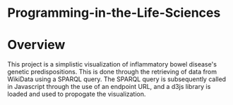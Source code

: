 # Programming-in-the-Life-Sciences
# Overview 
This project is a simplistic visualization of inflammatory bowel disease's genetic predispositions. This is done through the retrieving of data from WikiData using a SPARQL query. The SPARQL query is subsequently called in Javascript through the use of an endpoint URL, and a d3js library is loaded and used to propogate the visualization. 
